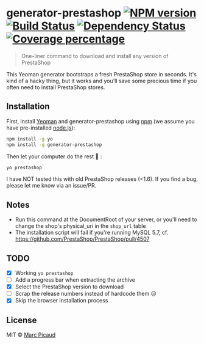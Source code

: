 # generator-prestashop [![NPM version][npm-image]][npm-url] [![Build Status][travis-image]][travis-url] [![Dependency Status][daviddm-image]][daviddm-url] [![Coverage percentage][coveralls-image]][coveralls-url]
> One-liner command to download and install any version of PrestaShop

This Yeoman generator bootstraps a fresh PrestaShop store in seconds. It's kind of a hacky thing, but it works and you'll save some precious time if you often need to install PrestaShop stores.

## Installation

First, install [Yeoman](http://yeoman.io) and generator-prestashop using [npm](https://www.npmjs.com/) (we assume you have pre-installed [node.js](https://nodejs.org/)):

```bash
npm install -g yo
npm install -g generator-prestashop
```

Then let your computer do the rest :tada: :

```bash
yo prestashop
```

I have NOT tested this with old PrestaShop releases (<1.6). If you find a bug, please let me know via an issue/PR.

## Notes
- Run this command at the DocumentRoot of your server, or you'll need to change the shop's physical_uri in the `shop_url` table
- The installation script will fail if you're running MySQL 5.7, cf. https://github.com/PrestaShop/PrestaShop/pull/4507

## TODO
- [x] Working `yo prestashop`
- [ ] Add a progress bar when extracting the archive
- [x] Select the PrestaShop version to download
- [ ] Scrap the release numbers instead of hardcode them :unamused:
- [x] Skip the browser installation process

## License

MIT © [Marc Picaud](https://github.com/marcpicaud)


[npm-image]: https://badge.fury.io/js/generator-prestashop.svg
[npm-url]: https://npmjs.org/package/generator-prestashop

[travis-image]: https://travis-ci.org/piffre/generator-prestashop.svg?branch=master
[travis-url]: https://travis-ci.org/piffre/generator-prestashop
[daviddm-image]: https://david-dm.org/piffre/generator-prestashop.svg?theme=shields.io
[daviddm-url]: https://david-dm.org/piffre/generator-prestashop
[coveralls-image]: https://coveralls.io/repos/piffre/generator-prestashop/badge.svg
[coveralls-url]: https://coveralls.io/r/piffre/generator-prestashop

[origin-travis-image]: https://travis-ci.org/marcpicaud/generator-prestashop.svg?branch=master
[origin-travis-url]: https://travis-ci.org/marcpicaud/generator-prestashop
[origin-daviddm-image]: https://david-dm.org/marcpicaud/generator-prestashop.svg?theme=shields.io
[origin-daviddm-url]: https://david-dm.org/marcpicaud/generator-prestashop
[origin-coveralls-image]: https://coveralls.io/repos/marcpicaud/generator-prestashop/badge.svg
[origin-coveralls-url]: https://coveralls.io/r/marcpicaud/generator-prestashop
